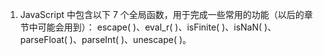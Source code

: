 
1. JavaScript 中包含以下 7 个全局函数，用于完成一些常用的功能（以后的章节中可能会用到）：
escape( )、eval_r( )、isFinite( )、isNaN( )、parseFloat( )、parseInt( )、unescape( )。